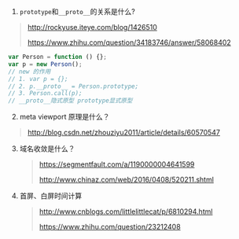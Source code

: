 1. `prototype`和`__proto__`的关系是什么?

> http://rockyuse.iteye.com/blog/1426510
>
> https://www.zhihu.com/question/34183746/answer/58068402

``` javascript
var Person = function () {};
var p = new Person();
// new 的作用
// 1. var p = {};
// 2. p.__proto__ = Person.prototype;
// 3. Person.call(p);
// __proto__隐式原型 prototype显式原型
```

2. meta viewport 原理是什么？

> http://blog.csdn.net/zhouziyu2011/article/details/60570547

3. 域名收敛是什么？

   > https://segmentfault.com/a/1190000004641599
   >
   > http://www.chinaz.com/web/2016/0408/520211.shtml

4. 首屏、白屏时间计算

   > http://www.cnblogs.com/littlelittlecat/p/6810294.html
   >
   > https://www.zhihu.com/question/23212408